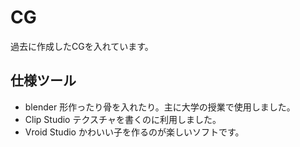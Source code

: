 # CG
過去に作成したCGを入れています。

## 仕様ツール

- blender
  形作ったり骨を入れたり。主に大学の授業で使用しました。
- Clip Studio
  テクスチャを書くのに利用しました。
- Vroid Studio
  かわいい子を作るのが楽しいソフトです。
